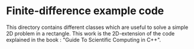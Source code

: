 # Finite-difference example code

This directory contains different classes which are useful to solve a simple 2D problem in a rectangle.
This work is the 2D-extension of the code explained in the book : "Guide To Scientific Computing in C++".

